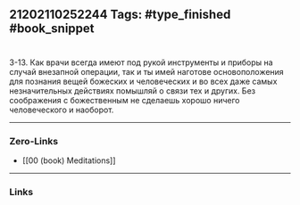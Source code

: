 21202110252244
Tags: #type_finished #book_snippet 
---
# 

 3-13. Как врачи всегда имеют под рукой инструменты и приборы на случай внезапной операции, так и ты имей наготове основоположения для познания вещей божеских и человеческих и во всех даже самых незначительных действиях помышляй о связи тех и других. Без соображения с божественным не сделаешь хорошо ничего человеческого и наоборот. 

---
### Zero-Links
 - [[00 (book) Meditations]]
---
### Links
